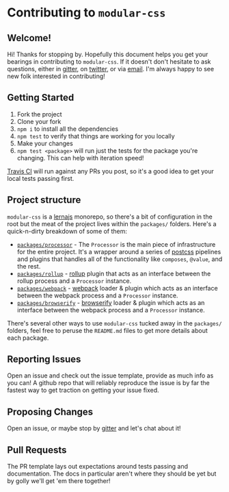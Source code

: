 # Contributing to `modular-css`

## Welcome!

Hi! Thanks for stopping by. Hopefully this document helps you get your bearings in contributing to `modular-css`. If it doesn't don't hesitate to ask questions, either in [gitter](https://gitter.im/modular-css/modular-css/), on [twitter](https://twitter.com/tivac), or via [email](mailto:github@patcavit.com). I'm always happy to see new folk interested in contributing!

## Getting Started

1. Fork the project
2. Clone your fork
3. `npm i` to install all the dependencies
4. `npm test` to verify that things are working for you locally
5. Make your changes
6. `npm test <package>` will run just the tests for the package you're changing. This can help with iteration speed!

[Travis CI](https://travis-ci.org/tivac/modular-css) will run against any PRs you post, so it's a good idea to get your local tests passing first.

## Project structure

`modular-css` is a [lernajs](https://lernajs.io/) monorepo, so there's a bit of configuration in the root but the meat of the project lives within the `packages/` folders. Here's a quick-n-dirty breakdown of some of them:

- [`packages/processor`](https://github.com/tivac/modular-css/tree/main/packages/processor) - The `Processor` is the main piece of infrastructure for the entire project. It's a wrapper around a series of [postcss](http://postcss.org/) pipelines and plugins that handles all of the functionality like `composes`, `@value`, and the rest.
- [`packages/rollup`](https://github.com/tivac/modular-css/tree/main/packages/rollup) - [rollup](https://rollupjs.org/) plugin that acts as an interface between the rollup process and a `Processor` instance.
- [`packages/webpack`](https://github.com/tivac/modular-css/tree/main/packages/webpack) - [webpack](https://webpack.js.org/) loader & plugin which acts as an interface between the webpack process and a `Processor` instance.
- [`packages/browserify`](https://github.com/tivac/modular-css/tree/main/packages/browserify) - [browserify](http://browserify.org/) loader & plugin which acts as an interface between the webpack process and a `Processor` instance.

There's several other ways to use `modular-css` tucked away in the `packages/` folders, feel free to peruse the `README.md` files to get more details about each package.

## Reporting Issues

Open an issue and check out the issue template, provide as much info as you can! A github repo that will reliably reproduce the issue is by far the fastest way to get traction on getting your issue fixed.

## Proposing Changes

Open an issue, or maybe stop by [gitter](https://gitter.im/modular-css/modular-css/) and let's chat about it!

## Pull Requests

The PR template lays out expectations around tests passing and documentation. The docs in particular aren't where they should be yet but by golly we'll get 'em there together!
